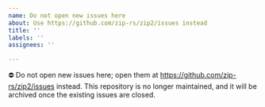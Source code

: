 ```yaml
---
name: Do not open new issues here
about: Use https://github.com/zip-rs/zip2/issues instead
title: ''
labels: ''
assignees: ''

---
```


⛔️ Do not open new issues here; open them at https://github.com/zip-rs/zip2/issues instead. This repository is no longer maintained, and it will be archived once the existing issues are closed.
